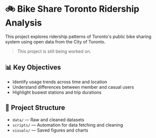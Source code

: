 # 🚲 Bike Share Toronto Ridership Analysis

This project explores ridership patterns of Toronto's public bike sharing system using open data from the City of Toronto. 

> This project is still being worked on.

## 📊 Key Objectives
- Identify usage trends across time and location
- Understand differences between member and casual users
- Highlight busiest stations and trip durations

## 📁 Project Structure
- `data/` — Raw and cleaned datasets
- `scripts/` — Automation for data fetching and cleaning
- `visuals/` — Saved figures and charts

